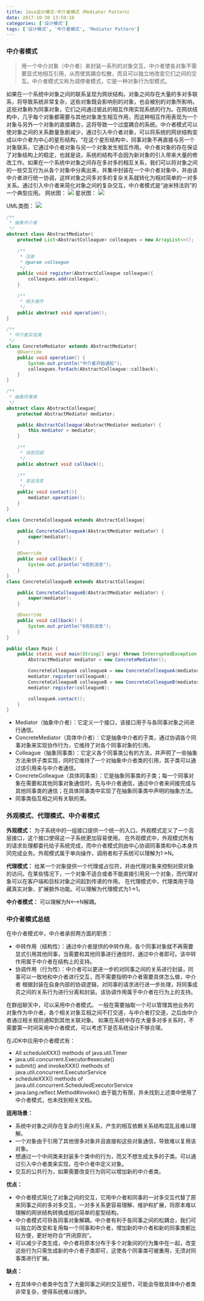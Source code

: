 ```yaml
---
title: Java设计模式-中介者模式（Mediator Pattern）
date: 2017-10-30 13:59:18
categories: ['设计模式']
tags: ['设计模式', '中介者模式', 'Mediator Pattern']
---
```


### 中介者模式
> 用一个中介对象（中介者）来封装一系列的对象交互，中介者使各对象不需要显式地相互引用，从而使其耦合松散，而且可以独立地改变它们之间的交互。中介者模式又称为调停者模式，它是一种对象行为型模式。

如果在一个系统中对象之间的联系呈现为网状结构，对象之间存在大量的多对多联系，将导致系统非常复杂，这些对象既会影响别的对象，也会被别的对象所影响，这些对象称为同事对象，它们之间通过彼此的相互作用实现系统的行为。在网状结构中，几乎每个对象都需要与其他对象发生相互作用，而这种相互作用表现为一个对象与另外一个对象的直接耦合，这将导致一个过度耦合的系统。中介者模式可以使对象之间的关系数量急剧减少，通过引入中介者对象，可以将系统的网状结构变成以中介者为中心的星形结构，“在这个星形结构中，同事对象不再直接与另一个对象联系，它通过中介者对象与另一个对象发生相互作用。中介者对象的存在保证了对象结构上的稳定，也就是说，系统的结构不会因为新对象的引入带来大量的修改工作。如果在一个系统中对象之间存在多对多的相互关系，我们可以将对象之间的一些交互行为从各个对象中分离出来，并集中封装在一个中介者对象中，并由该中介者进行统一协调，这样对象之间多对多的复杂关系就转化为相对简单的一对多关系。通过引入中介者来简化对象之间的复杂交互，中介者模式是“迪米特法则”的一个典型应用。<!-- more -->
网状图：
![](http://image.whhxz.smallstool.cn/20171030屏幕快照2017-10-30下午2.34.34.png)
星状图：
![](http://image.whhxz.smallstool.cn/20171030屏幕快照2017-10-30下午2.34.41.png)

UML类图：
![](http://image.whhxz.smallstool.cn/20171030屏幕快照2017-10-30下午3.00.36.png)
```java
/**
 * 抽象中介者
 */
abstract class AbstractMediator{
    protected List<AbstractColleague> colleagues = new ArrayList<>();

    /**
     * 注册
     * @param colleague
     */
    public void register(AbstractColleague colleague){
        colleagues.add(colleague);
    }

    /**
     * 相关操作
     */
    public abstract void operation();
}

/**
 * 中介者实现类
 */
class ConcreteMediator extends AbstractMediator{
    @Override
    public void operation() {
        System.out.println("中介者开始通知");
        colleagues.forEach(AbstractColleague::callback);
    }
}

/**
 * 抽象同事类
 */
abstract class AbstractColleague{
    protected AbstractMediator mediator;

    public AbstractColleague(AbstractMediator mediator) {
        this.mediator = mediator;
    }

    /**
     * 消息回调
     */
    public abstract void callback();

    /**
     * 发送消息
     */
    public void contact(){
        mediator.operation();
    }
}

class ConcreteColleagueA extends AbstractColleague{

    public ConcreteColleagueA(AbstractMediator mediator) {
        super(mediator);
    }

    @Override
    public void callback() {
        System.out.println("A收到消息");
    }
}
class ConcreteColleagueB extends AbstractColleague{

    public ConcreteColleagueB(AbstractMediator mediator) {
        super(mediator);
    }

    @Override
    public void callback() {
        System.out.println("B收到消息");
    }
}

public class Main {
    public static void main(String[] args) throws InterruptedException, ScriptException {
        AbstractMediator mediator = new ConcreteMediator();

        ConcreteColleagueA colleagueA = new ConcreteColleagueA(mediator);
        mediator.register(colleagueA);
        ConcreteColleagueB colleagueB = new ConcreteColleagueB(mediator);
        mediator.register(colleagueB);

        colleagueA.contact();
    }
}
```
* Mediator（抽象中介者）：它定义一个接口，该接口用于与各同事对象之间进行通信。
* ConcreteMediator（具体中介者）：它是抽象中介者的子类，通过协调各个同事对象来实现协作行为，它维持了对各个同事对象的引用。
* Colleague（抽象同事类）：它定义各个同事类公有的方法，并声明了一些抽象方法来供子类实现，同时它维持了一个对抽象中介者类的引用，其子类可以通过该引用来与中介者通信。
* ConcreteColleague（具体同事类）：它是抽象同事类的子类；每一个同事对象在需要和其他同事对象通信时，先与中介者通信，通过中介者来间接完成与其他同事类的通信；在具体同事类中实现了在抽象同事类中声明的抽象方法。
* 同事类指互相之间有关联的类。

### 外观模式、代理模式、中介者模式
**外观模式：** 为子系统中的一组接口提供一个统一的入口。外观模式定义了一个高层接口，这个接口使得这一子系统更加容易使用。
在外观模式中，外观模式所有的请求处理都委托给子系统完成，而中介者模式则由中心协调同事类和中心本身共同完成业务。外观模式属于单向操作，调用者和子系统可以理解为1->N。

**代理模式：** 给某一个对象提供一个代理或占位符，并由代理对象来控制对原对象的访问。在某些情况下，一个对象不适合或者不能直接引用另一个对象，而代理对象可以在客户端和目标对象之间起到传递的作用。
在代理模式中，代理类用于隐藏真实对象、扩展额外功能。可以理解为代理模式为1->1。

**中介者模式：** 可以理解为N<-->N解耦。

### 中介者模式总结
在中介者模式中，中介者承担两方面的职责：
* 中转作用（结构性）：通过中介者提供的中转作用，各个同事对象就不再需要显式引用其他同事，当需要和其他同事进行通信时，通过中介者即可。该中转作用属于中介者在结构上的支持。
* 协调作用（行为性）：中介者可以更进一步的对同事之间的关系进行封装，同事可以一致地和中介者进行交互，而不需要指明中介者需要具体怎么做，中介者
根据封装在自身内部的协调逻辑，对同事的请求进行进一步处理，将同事成员之间的关系行为进行分离和封装。该协调作用属于中介者在行为上的支持。

在群组聊天中，可以采用中介者模式。
一般在需要抽取一个可以管理其他业务的对象作为中介者，各个相关对象互相之间不打交道，与中介者打交道，之后由中介者通过相关规则通知到其他关联对象。
如果在系统中存在大量多对多关系时，不需要第一时间采用中介者模式，可以考虑下是否系统设计不够合理。

在JDK中应用中介者模式有：
* All scheduleXXX() methods of java.util.Timer
* java.util.concurrent.Executor#execute()
* submit() and invokeXXX() methods of java.util.concurrent.ExecutorService
* scheduleXXX() methods of java.util.concurrent.ScheduledExecutorService
* java.lang.reflect.Method#invoke()
由于能力有限，并未找到上述类中使用了中介者模式，也未找到相关文档。

**适用场景：**
* 系统中对象之间存在复杂的引用关系，产生的相互依赖关系结构混乱且难以理解。
* 一个对象由于引用了其他很多对象并且直接和这些对象通信，导致难以复用该对象。
* 想通过一个中间类来封装多个类中的行为，而又不想生成太多的子类。可以通过引入中介者类来实现，在中介者中定义对象。
* 交互的公共行为，如果需要改变行为则可以增加新的中介者类。

**优点：**
* 中介者模式简化了对象之间的交互，它用中介者和同事的一对多交互代替了原来同事之间的多对多交互，一对多关系更容易理解、维护和扩展，将原本难以理解的网状结构转换成相对简单的星型结构。
* 中介者模式可将各同事对象解耦。中介者有利于各同事之间的松耦合，我们可以独立的改变和复用每一个同事和中介者，增加新的中介者和新的同事类都比较方便，更好地符合“开闭原则”。
* 可以减少子类生成，中介者将原本分布于多个对象间的行为集中在一起，改变这些行为只需生成新的中介者子类即可，这使各个同事类可被重用，无须对同事类进行扩展。

**缺点：**
* 在具体中介者类中包含了大量同事之间的交互细节，可能会导致具体中介者类非常复杂，使得系统难以维护。
